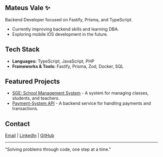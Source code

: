 ## Mateus Vale ✨

Backend Developer focused on Fastify, Prisma, and TypeScript.

- Currently improving backend skills and learning DBA.
- Exploring mobile iOS development in the future.

## Tech Stack

- **Languages:** TypeScript, JavaScript, PHP
- **Frameworks & Tools:** Fastify, Prisma, Zod, Docker, SQL

## Featured Projects

- [SGE: School Management System](https://github.com/mateusnelito/egleston-api) - A system for managing classes, students, and teachers.
- [Payment-System API](https://github.com/mateusnelito/payment-system-backend) - A backend service for handling payments and transactions.

## Contact

[Email](mailto:mateuscelestinofreacker@gmail.com) | [LinkedIn](https://www.linkedin.com/in/mateus-celestino-05b88b209) | [GitHub](https://github.com/mateusnelito)

---

"Solving problems through code, one step at a time."
